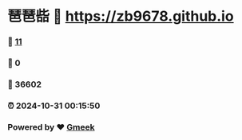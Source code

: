 # 琶琶啙 :link: https://zb9678.github.io 
### :page_facing_up: [11](https://zb9678.github.io/tag.html) 
### :speech_balloon: 0 
### :hibiscus: 36602 
### :alarm_clock: 2024-10-31 00:15:50 
### Powered by :heart: [Gmeek](https://github.com/Meekdai/Gmeek)
